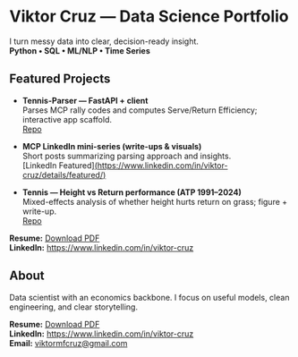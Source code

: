 # Viktor Cruz — Data Science Portfolio

I turn messy data into clear, decision-ready insight.  
**Python • SQL • ML/NLP • Time Series**

## Featured Projects
- **Tennis-Parser — FastAPI + client**  
  Parses MCP rally codes and computes Serve/Return Efficiency; interactive app scaffold.  
  [Repo](https://github.com/viktor-cruz/Tennis-Parser)

- **MCP LinkedIn mini-series (write-ups & visuals)**  
  Short posts summarizing parsing approach and insights.  
  [LinkedIn Featured][(https://www.linkedin.com/in/viktor-cruz/details/featured/)](https://www.linkedin.com/in/viktor-cruz/)
  
- **Tennis — Height vs Return performance (ATP 1991–2024)**  
  Mixed-effects analysis of whether height hurts return on grass; figure + write-up.  
  [Repo](https://github.com/viktor-cruz/Tennis)


**Resume:** [Download PDF](Resume.pdf)  
**LinkedIn:** https://www.linkedin.com/in/viktor-cruz

## About
Data scientist with an economics backbone. I focus on useful models, clean engineering, and clear storytelling.

**Resume:** [Download PDF](resume.pdf)  
**LinkedIn:** https://www.linkedin.com/in/viktor-cruz  
**Email:** viktormfcruz@gmail.com
